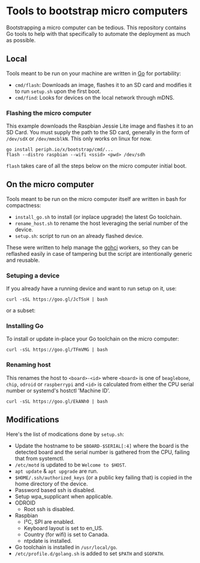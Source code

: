 # Tools to bootstrap micro computers

Bootstrapping a micro computer can be tedious. This repository contains Go tools
to help with that specifically to automate the deployment as much as possible.


## Local

Tools meant to be run on your machine are written in [Go](https://golang.org/)
for portability:

- `cmd/flash`: Downloads an image, flashes it to an SD card and modifies it to
  run `setup.sh` upon the first boot.
- `cmd/find`: Looks for devices on the local network through mDNS.


### Flashing the micro computer

This example downloads the Raspbian Jessie Lite image and flashes it to an SD
Card. You must supply the path to the SD card, generally in the form of
`/dev/sdX` or `/dev/mmcblkN`. This only works on linux for now.

```
go install periph.io/x/bootstrap/cmd/...
flash --distro raspbian --wifi <ssid> <pwd> /dev/sdh
```

`flash` takes care of all the steps below on the micro computer initial boot.


## On the micro computer

Tools meant to be run on the micro computer itself are written in bash for
compactness:

- `install_go.sh` to install (or inplace upgrade) the latest Go toolchain.
- `rename_host.sh` to rename the host leveraging the serial number of the
  device.
- `setup.sh`: script to run on an already flashed device.

These were written to help manage the [gohci](https://github.com/periph/gohci)
workers, so they can be reflashed easily in case of tampering but the script are
intentionally generic and reusable.


### Setuping a device

If you already have a running device and want to run setup on it, use:
```
curl -sSL https://goo.gl/JcTSsH | bash
```

or a subset:


### Installing Go

To install or update in-place your Go toolchain on the micro computer:

```
curl -sSL https://goo.gl/TFmVMG | bash
```


### Renaming host

This renames the host to `<board>-<id>` where `<board>` is one of `beaglebone`,
`chip`, `odroid` or `raspberrypi` and `<id>` is calculated from either the CPU
serial number or systemd's hostctl 'Machine ID'.

```
curl -sSL https://goo.gl/EkANh0 | bash
```


## Modifications

Here's the list of modications done by `setup.sh`:

- Update the hostname to be `$BOARD-$SERIAL[:4]` where the board is the detected
  board and the serial number is gathered from the CPU, failing that from
  systemctl.
- `/etc/motd` is updated to be `Welcome to $HOST`.
- `apt update` & `apt upgrade` are run.
- `$HOME/.ssh/authorized_keys` (or a public key failing that) is copied in the
  home directory of the device.
- Password based ssh is disabled.
- Setup wpa_supplicant when applicable.
- ODROID
  - Root ssh is disabled.
- Raspbian
  - I²C, SPI are enabled.
  - Keyboard layout is set to en_US.
  - Country (for wifi) is set to Canada.
  - ntpdate is installed.
- Go toolchain is installed in `/usr/local/go`.
- `/etc/profile.d/golang.sh` is added to set `$PATH` and `$GOPATH`.
